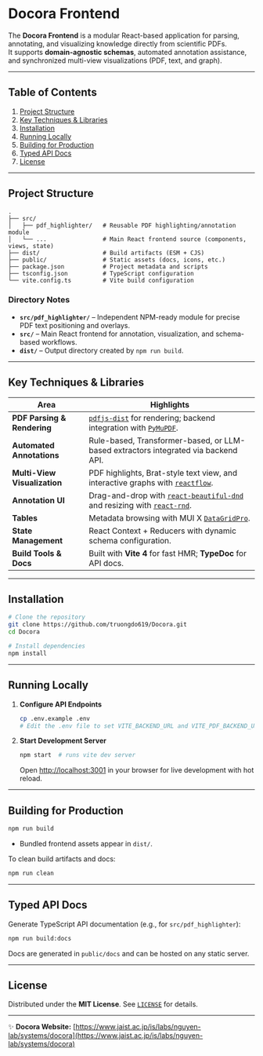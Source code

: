 # Docora Frontend <!-- omit in toc -->

The **Docora Frontend** is a modular React-based application for parsing, annotating, and visualizing knowledge directly from scientific PDFs.  
It supports **domain-agnostic schemas**, automated annotation assistance, and synchronized multi-view visualizations (PDF, text, and graph).  

---

## Table of Contents
1. [Project Structure](#project-structure)  
2. [Key Techniques & Libraries](#key-techniques--libraries)  
3. [Installation](#installation)  
4. [Running Locally](#running-locally)  
5. [Building for Production](#building-for-production)  
6. [Typed API Docs](#typed-api-docs)  
7. [License](#license)  

---

## Project Structure

```text
.
├── src/
│   ├── pdf_highlighter/   # Reusable PDF highlighting/annotation module
│   └── ...                # Main React frontend source (components, views, state)
├── dist/                  # Build artifacts (ESM + CJS)
├── public/                # Static assets (docs, icons, etc.)
├── package.json           # Project metadata and scripts
├── tsconfig.json          # TypeScript configuration
└── vite.config.ts         # Vite build configuration
```

### Directory Notes
- **`src/pdf_highlighter/`** – Independent NPM-ready module for precise PDF text positioning and overlays.  
- **`src/`** – Main React frontend for annotation, visualization, and schema-based workflows.  
- **`dist/`** – Output directory created by `npm run build`.  

---

## Key Techniques & Libraries

| Area | Highlights |
|------|------------|
| **PDF Parsing & Rendering** | [`pdfjs-dist`](https://github.com/mozilla/pdfjs-dist) for rendering; backend integration with [`PyMuPDF`](https://pymupdf.readthedocs.io). |
| **Automated Annotations** | Rule-based, Transformer-based, or LLM-based extractors integrated via backend API. |
| **Multi-View Visualization** | PDF highlights, Brat-style text view, and interactive graphs with [`reactflow`](https://reactflow.dev/). |
| **Annotation UI** | Drag-and-drop with [`react-beautiful-dnd`](https://github.com/atlassian/react-beautiful-dnd) and resizing with [`react-rnd`](https://github.com/bokuweb/react-rnd). |
| **Tables** | Metadata browsing with MUI X [`DataGridPro`](https://mui.com/x/react-data-grid/). |
| **State Management** | React Context + Reducers with dynamic schema configuration. |
| **Build Tools & Docs** | Built with **Vite 4** for fast HMR; **TypeDoc** for API docs. |

---

## Installation

```bash
# Clone the repository
git clone https://github.com/truongdo619/Docora.git
cd Docora

# Install dependencies
npm install
```

---

## Running Locally

1. **Configure API Endpoints**

   ```bash
   cp .env.example .env
   # Edit the .env file to set VITE_BACKEND_URL and VITE_PDF_BACKEND_URL
   ```

2. **Start Development Server**

   ```bash
   npm start  # runs vite dev server
   ```

   Open <http://localhost:3001> in your browser for live development with hot reload.

---

## Building for Production

```bash
npm run build
```

- Bundled frontend assets appear in `dist/`.  

To clean build artifacts and docs:

```bash
npm run clean
```

---

## Typed API Docs

Generate TypeScript API documentation (e.g., for `src/pdf_highlighter`):

```bash
npm run build:docs
```

Docs are generated in `public/docs` and can be hosted on any static server.

---

## License

Distributed under the **MIT License**. See [`LICENSE`](./LICENSE) for details.  

---

✨ **Docora Website:** [https://www.jaist.ac.jp/is/labs/nguyen-lab/systems/docora](https://www.jaist.ac.jp/is/labs/nguyen-lab/systems/docora)
